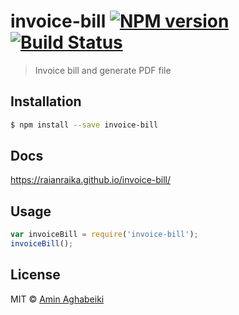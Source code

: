 # invoice-bill [![NPM version](https://badge.fury.io/js/invoice-bill.svg)](https://npmjs.org/package/invoice-bill) [![Build Status](https://travis-ci.org/Amin.A/invoice-bill.svg?branch=master)](https://travis-ci.org/Amin.A/invoice-bill)

> Invoice bill and generate PDF file

## Installation

```sh
$ npm install --save invoice-bill
```
## Docs
https://raianraika.github.io/invoice-bill/
## Usage

```js
var invoiceBill = require('invoice-bill');
invoiceBill();
```

## License

MIT © [Amin Aghabeiki](mailto:amin.aghabeiki@gmail.com?Subject=From%20Invoice-bill%20npmjs)
